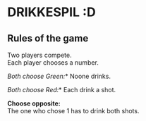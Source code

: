 # DRIKKESPIL :D

## Rules of the game
Two players compete.  
Each player chooses a number.  

*Both choose Green:**
Noone drinks.

*Both choose Red:**
Each drink a shot.

**Choose opposite:**  
The one who chose 1 has to drink both shots.
